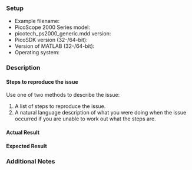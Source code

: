### Setup

* Example filename:
* PicoScope 2000 Series model:
* picotech_ps2000_generic.mdd version:
* PicoSDK version (32-/64-bit):
* Version of MATLAB (32-/64-bit):
* Operating system:

### Description

#### Steps to reproduce the issue

Use one of two methods to describe the issue:

1. A list of steps to reproduce the issue. 
1. A natural language description of what you were doing when the issue occurred if you are unable to work out what the steps are. 

#### Actual Result



#### Expected Result



### Additional Notes